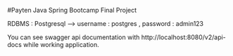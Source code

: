 #Payten Java Spring Bootcamp Final Project 

RDBMS : Postgresql --> username : postgres , password : admin123

You can see swagger api documentation with http://localhost:8080/v2/api-docs while working application.
